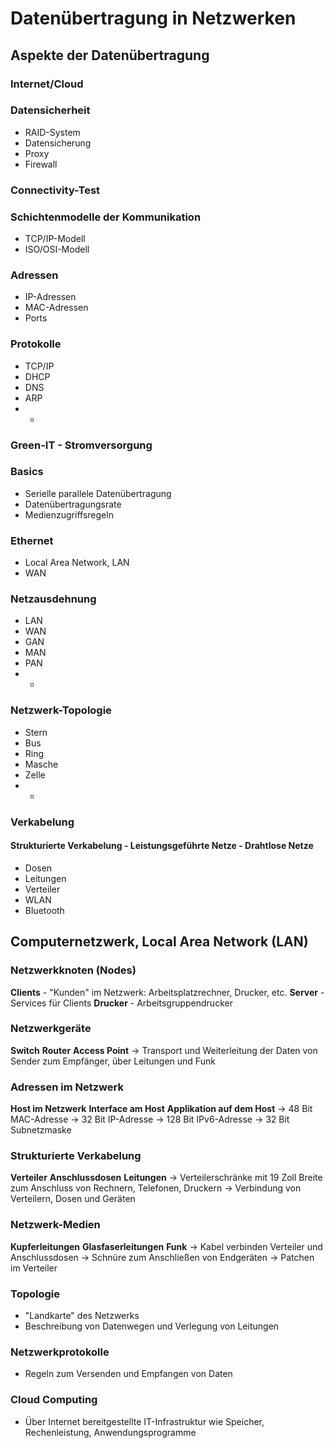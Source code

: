 # Datenübertragung in Netzwerken

## Aspekte der Datenübertragung

### Internet/Cloud
### Datensicherheit

- RAID-System
- Datensicherung
- Proxy
- Firewall

### Connectivity-Test
### Schichtenmodelle der Kommunikation

- TCP/IP-Modell
- ISO/OSI-Modell

### Adressen

- IP-Adressen
- MAC-Adressen
- Ports

### Protokolle

- TCP/IP
- DHCP
- DNS
- ARP
- - 

### Green-IT - Stromversorgung
### Basics

- Serielle parallele Datenübertragung
- Datenübertragungsrate
- Medienzugriffsregeln

### Ethernet

- Local Area Network, LAN
- WAN

### Netzausdehnung

- LAN
- WAN
- GAN
- MAN
- PAN
- - 

### Netzwerk-Topologie

- Stern
- Bus
- Ring
- Masche
- Zelle
- - 

### Verkabelung

#### Strukturierte Verkabelung - Leistungsgeführte Netze - Drahtlose Netze

- Dosen
- Leitungen
- Verteiler
- WLAN
- Bluetooth


## Computernetzwerk, Local Area Network (LAN)

### Netzwerkknoten (Nodes)

**Clients** - "Kunden" im Netzwerk: Arbeitsplatzrechner, Drucker, etc.
**Server** - Services für Clients
**Drucker** - Arbeitsgruppendrucker

### Netzwerkgeräte

**Switch**
**Router**
**Access Point**
-> Transport und Weiterleitung der Daten von Sender zum Empfänger, über Leitungen und Funk

### Adressen im Netzwerk

**Host im Netzwerk**
**Interface am Host**
**Applikation auf dem Host**
-> 48 Bit MAC-Adresse
-> 32 Bit IP-Adresse
-> 128 Bit IPv6-Adresse
-> 32 Bit Subnetzmaske

### Strukturierte Verkabelung

**Verteiler**
**Anschlussdosen**
**Leitungen**
-> Verteilerschränke mit 19 Zoll Breite zum Anschluss von Rechnern, Telefonen, Druckern
-> Verbindung von Verteilern, Dosen und Geräten

### Netzwerk-Medien

**Kupferleitungen**
**Glasfaserleitungen**
**Funk**
-> Kabel verbinden Verteiler und Anschlussdosen
-> Schnüre zum Anschließen von Endgeräten
-> Patchen im Verteiler

### Topologie

- "Landkarte" des Netzwerks
- Beschreibung von Datenwegen und Verlegung von Leitungen

### Netzwerkprotokolle

- Regeln zum Versenden und Empfangen von Daten

### Cloud Computing

- Über Internet bereitgestellte IT-Infrastruktur wie Speicher, Rechenleistung, Anwendungsprogramme
